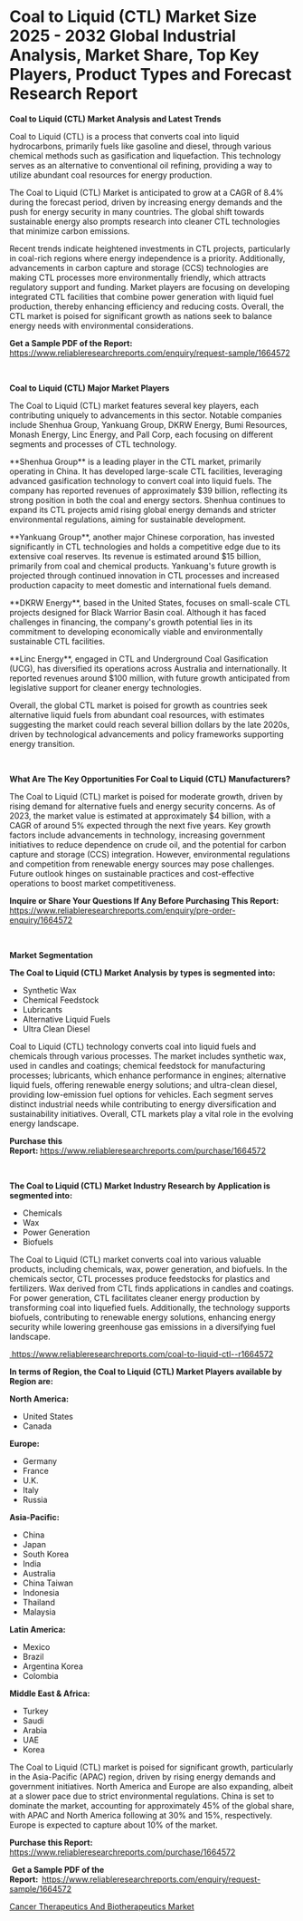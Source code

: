 <p><h1>Coal to Liquid (CTL) Market Size 2025 - 2032 Global Industrial Analysis, Market Share, Top Key Players, Product Types and Forecast Research Report</h1></p><p><strong>Coal to Liquid (CTL) Market Analysis and Latest Trends</strong></p>
<p><p>Coal to Liquid (CTL) is a process that converts coal into liquid hydrocarbons, primarily fuels like gasoline and diesel, through various chemical methods such as gasification and liquefaction. This technology serves as an alternative to conventional oil refining, providing a way to utilize abundant coal resources for energy production.</p><p>The Coal to Liquid (CTL) Market is anticipated to grow at a CAGR of 8.4% during the forecast period, driven by increasing energy demands and the push for energy security in many countries. The global shift towards sustainable energy also prompts research into cleaner CTL technologies that minimize carbon emissions.</p><p>Recent trends indicate heightened investments in CTL projects, particularly in coal-rich regions where energy independence is a priority. Additionally, advancements in carbon capture and storage (CCS) technologies are making CTL processes more environmentally friendly, which attracts regulatory support and funding. Market players are focusing on developing integrated CTL facilities that combine power generation with liquid fuel production, thereby enhancing efficiency and reducing costs. Overall, the CTL market is poised for significant growth as nations seek to balance energy needs with environmental considerations.</p></p>
<p><strong>Get a Sample PDF of the Report:&nbsp;</strong> <a href="https://www.reliableresearchreports.com/enquiry/request-sample/1664572?utm_campaign=3355&utm_medium=2&utm_source=Github&utm_content=ia&utm_term=23032025&utm_id=coal-to-liquid-ctl">https://www.reliableresearchreports.com/enquiry/request-sample/1664572</a></p>
<p>&nbsp;</p>
<p><strong>Coal to Liquid (CTL) Major Market Players</strong></p>
<p><p>The Coal to Liquid (CTL) market features several key players, each contributing uniquely to advancements in this sector. Notable companies include Shenhua Group, Yankuang Group, DKRW Energy, Bumi Resources, Monash Energy, Linc Energy, and Pall Corp, each focusing on different segments and processes of CTL technology.</p><p>**Shenhua Group** is a leading player in the CTL market, primarily operating in China. It has developed large-scale CTL facilities, leveraging advanced gasification technology to convert coal into liquid fuels. The company has reported revenues of approximately $39 billion, reflecting its strong position in both the coal and energy sectors. Shenhua continues to expand its CTL projects amid rising global energy demands and stricter environmental regulations, aiming for sustainable development.</p><p>**Yankuang Group**, another major Chinese corporation, has invested significantly in CTL technologies and holds a competitive edge due to its extensive coal reserves. Its revenue is estimated around $15 billion, primarily from coal and chemical products. Yankuang's future growth is projected through continued innovation in CTL processes and increased production capacity to meet domestic and international fuels demand.</p><p>**DKRW Energy**, based in the United States, focuses on small-scale CTL projects designed for Black Warrior Basin coal. Although it has faced challenges in financing, the company's growth potential lies in its commitment to developing economically viable and environmentally sustainable CTL facilities.</p><p>**Linc Energy**, engaged in CTL and Underground Coal Gasification (UCG), has diversified its operations across Australia and internationally. It reported revenues around $100 million, with future growth anticipated from legislative support for cleaner energy technologies.</p><p>Overall, the global CTL market is poised for growth as countries seek alternative liquid fuels from abundant coal resources, with estimates suggesting the market could reach several billion dollars by the late 2020s, driven by technological advancements and policy frameworks supporting energy transition.</p></p>
<p>&nbsp;</p>
<p><strong>What Are The Key Opportunities For Coal to Liquid (CTL) Manufacturers?</strong></p>
<p><p>The Coal to Liquid (CTL) market is poised for moderate growth, driven by rising demand for alternative fuels and energy security concerns. As of 2023, the market value is estimated at approximately $4 billion, with a CAGR of around 5% expected through the next five years. Key growth factors include advancements in technology, increasing government initiatives to reduce dependence on crude oil, and the potential for carbon capture and storage (CCS) integration. However, environmental regulations and competition from renewable energy sources may pose challenges. Future outlook hinges on sustainable practices and cost-effective operations to boost market competitiveness.</p></p>
<p><strong>Inquire or Share Your Questions If Any Before Purchasing This Report:</strong> <a href="https://www.reliableresearchreports.com/enquiry/pre-order-enquiry/1664572?utm_campaign=3355&utm_medium=2&utm_source=Github&utm_content=ia&utm_term=23032025&utm_id=coal-to-liquid-ctl">https://www.reliableresearchreports.com/enquiry/pre-order-enquiry/1664572</a></p>
<p>&nbsp;</p>
<p><strong>Market Segmentation</strong></p>
<p><strong>The Coal to Liquid (CTL) Market Analysis by types is segmented into:</strong></p>
<p><ul><li>Synthetic Wax</li><li>Chemical Feedstock</li><li>Lubricants</li><li>Alternative Liquid Fuels</li><li>Ultra Clean Diesel</li></ul></p>
<p><p>Coal to Liquid (CTL) technology converts coal into liquid fuels and chemicals through various processes. The market includes synthetic wax, used in candles and coatings; chemical feedstock for manufacturing processes; lubricants, which enhance performance in engines; alternative liquid fuels, offering renewable energy solutions; and ultra-clean diesel, providing low-emission fuel options for vehicles. Each segment serves distinct industrial needs while contributing to energy diversification and sustainability initiatives. Overall, CTL markets play a vital role in the evolving energy landscape.</p></p>
<p><strong>Purchase this Report:&nbsp;</strong><a href="https://www.reliableresearchreports.com/purchase/1664572?utm_campaign=3355&utm_medium=2&utm_source=Github&utm_content=ia&utm_term=23032025&utm_id=coal-to-liquid-ctl">https://www.reliableresearchreports.com/purchase/1664572</a></p>
<p>&nbsp;</p>
<p><strong>The Coal to Liquid (CTL) Market Industry Research by Application is segmented into:</strong></p>
<p><ul><li>Chemicals</li><li>Wax</li><li>Power Generation</li><li>Biofuels</li></ul></p>
<p><p>The Coal to Liquid (CTL) market converts coal into various valuable products, including chemicals, wax, power generation, and biofuels. In the chemicals sector, CTL processes produce feedstocks for plastics and fertilizers. Wax derived from CTL finds applications in candles and coatings. For power generation, CTL facilitates cleaner energy production by transforming coal into liquefied fuels. Additionally, the technology supports biofuels, contributing to renewable energy solutions, enhancing energy security while lowering greenhouse gas emissions in a diversifying fuel landscape.</p></p>
<p><a href="https://www.reliableresearchreports.com/coal-to-liquid-ctl--r1664572?utm_campaign=3355&utm_medium=2&utm_source=Github&utm_content=ia&utm_term=23032025&utm_id=coal-to-liquid-ctl">&nbsp;https://www.reliableresearchreports.com/coal-to-liquid-ctl--r1664572</a></p>
<p><strong>In terms of Region, the Coal to Liquid (CTL) Market Players available by Region are:</strong></p>
<p>
    <p> <strong> North America: </strong>
        <ul>
            <li>United States</li>
            <li>Canada</li>
        </ul>
        </p> 
    <p> <strong> Europe: </strong>
        <ul>
            <li>Germany</li>
            <li>France</li>
            <li>U.K.</li>
            <li>Italy</li>
            <li>Russia</li>
        </ul>
        </p> 
    <p> <strong> Asia-Pacific: </strong>
        <ul>
            <li>China</li>
            <li>Japan</li>
            <li>South Korea</li>
            <li>India</li>
            <li>Australia</li>
            <li>China Taiwan</li>
            <li>Indonesia</li>
            <li>Thailand</li>
            <li>Malaysia</li>
        </ul>
        </p> 
    <p> <strong> Latin America: </strong>
        <ul>
            <li>Mexico</li>
            <li>Brazil</li>
            <li>Argentina Korea</li>
            <li>Colombia</li>
        </ul>
        </p> 
    <p> <strong> Middle East & Africa: </strong>
        <ul>
            <li>Turkey</li>
            <li>Saudi</li>
            <li>Arabia</li>
            <li>UAE</li>
            <li>Korea</li>
        </ul>
    </p>
    </p>
<p><p>The Coal to Liquid (CTL) market is poised for significant growth, particularly in the Asia-Pacific (APAC) region, driven by rising energy demands and government initiatives. North America and Europe are also expanding, albeit at a slower pace due to strict environmental regulations. China is set to dominate the market, accounting for approximately 45% of the global share, with APAC and North America following at 30% and 15%, respectively. Europe is expected to capture about 10% of the market.</p></p>
<p><strong>Purchase this Report: </strong><a href="https://www.reliableresearchreports.com/purchase/1664572?utm_campaign=3355&utm_medium=2&utm_source=Github&utm_content=ia&utm_term=23032025&utm_id=coal-to-liquid-ctl">https://www.reliableresearchreports.com/purchase/1664572</a></p>
<p>&nbsp;<strong>Get a Sample PDF of the Report:&nbsp;&nbsp;</strong><a href="https://www.reliableresearchreports.com/enquiry/request-sample/1664572?utm_campaign=3355&utm_medium=2&utm_source=Github&utm_content=ia&utm_term=23032025&utm_id=coal-to-liquid-ctl">https://www.reliableresearchreports.com/enquiry/request-sample/1664572</a></p>
<p><strong></strong></p>
<p><p><a href="https://github.com/gunbybeahmg1/Market-Research-Report-List-1/blob/main/cancer-therapeutics-and-biotherapeutics-market.md?utm_campaign=3355&utm_medium=2&utm_source=Github&utm_content=ia&utm_term=23032025&utm_id=coal-to-liquid-ctl">Cancer Therapeutics And Biotherapeutics Market</a></p></p>